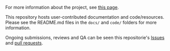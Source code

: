 For more information about the project, see [this page](https://qubes-community.github.io/).

This repository hosts user-contributed documentation and code/resources. Please see the README.md files in the `docs/` and `code/` folders for more information.

Ongoing submissions, reviews and QA can be seen this repositorie's [Issues](https://github.com/Qubes-Community/Contents/issues) and [pull requests](https://github.com/Qubes-Community/Contents/pulls).

